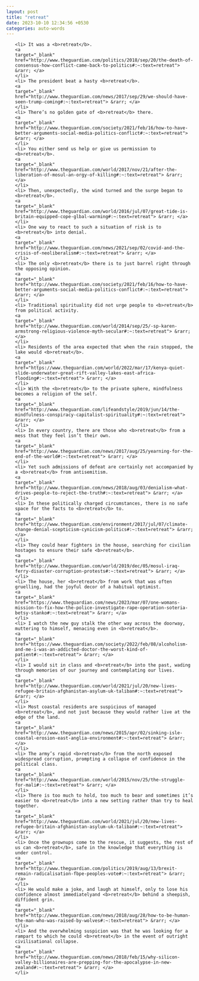 ```yaml
---
layout: post
title: "retreat"
date: 2023-10-10 12:34:56 +0530
categories: auto-words
---
```

<ol>

    <li> It was a <b>retreat</b>.
    <a 
    target="_blank" 
    href="http://www.theguardian.com/politics/2018/sep/20/the-death-of-consensus-how-conflict-came-back-to-politics#:~:text=retreat"> &rarr; </a>
    </li>
    <li> The president beat a hasty <b>retreat</b>.
    <a 
    target="_blank" 
    href="http://www.theguardian.com/news/2017/sep/29/we-should-have-seen-trump-coming#:~:text=retreat"> &rarr; </a>
    </li>
    <li> There’s no golden gate of <b>retreat</b> there.
    <a 
    target="_blank" 
    href="http://www.theguardian.com/society/2021/feb/16/how-to-have-better-arguments-social-media-politics-conflict#:~:text=retreat"> &rarr; </a>
    </li>
    <li> You either send us help or give us permission to <b>retreat</b>.
    <a 
    target="_blank" 
    href="http://www.theguardian.com/world/2017/nov/21/after-the-liberation-of-mosul-an-orgy-of-killing#:~:text=retreat"> &rarr; </a>
    </li>
    <li> Then, unexpectedly, the wind turned and the surge began to <b>retreat</b>.
    <a 
    target="_blank" 
    href="http://www.theguardian.com/world/2016/jul/07/great-tide-is-britain-equipped-cope-glbal-warming#:~:text=retreat"> &rarr; </a>
    </li>
    <li> One way to react to such a situation of risk is to <b>retreat</b> into denial.
    <a 
    target="_blank" 
    href="http://www.theguardian.com/news/2021/sep/02/covid-and-the-crisis-of-neoliberalism#:~:text=retreat"> &rarr; </a>
    </li>
    <li> The only <b>retreat</b> there is to just barrel right through the opposing opinion.
    <a 
    target="_blank" 
    href="http://www.theguardian.com/society/2021/feb/16/how-to-have-better-arguments-social-media-politics-conflict#:~:text=retreat"> &rarr; </a>
    </li>
    <li> Traditional spirituality did not urge people to <b>retreat</b> from political activity.
    <a 
    target="_blank" 
    href="http://www.theguardian.com/world/2014/sep/25/-sp-karen-armstrong-religious-violence-myth-secular#:~:text=retreat"> &rarr; </a>
    </li>
    <li> Residents of the area expected that when the rain stopped, the lake would <b>retreat</b>.
    <a 
    target="_blank" 
    href="https://www.theguardian.com/world/2022/mar/17/kenya-quiet-slide-underwater-great-rift-valley-lakes-east-africa-flooding#:~:text=retreat"> &rarr; </a>
    </li>
    <li> With the <b>retreat</b> to the private sphere, mindfulness becomes a religion of the self.
    <a 
    target="_blank" 
    href="http://www.theguardian.com/lifeandstyle/2019/jun/14/the-mindfulness-conspiracy-capitalist-spirituality#:~:text=retreat"> &rarr; </a>
    </li>
    <li> In every country, there are those who <b>retreat</b> from a mess that they feel isn’t their own.
    <a 
    target="_blank" 
    href="http://www.theguardian.com/news/2017/aug/25/yearning-for-the-end-of-the-world#:~:text=retreat"> &rarr; </a>
    </li>
    <li> Yet such admissions of defeat are certainly not accompanied by a <b>retreat</b> from antisemitism.
    <a 
    target="_blank" 
    href="http://www.theguardian.com/news/2018/aug/03/denialism-what-drives-people-to-reject-the-truth#:~:text=retreat"> &rarr; </a>
    </li>
    <li> In these politically charged circumstances, there is no safe space for the facts to <b>retreat</b> to.
    <a 
    target="_blank" 
    href="http://www.theguardian.com/environment/2017/jul/07/climate-change-denial-scepticism-cynicism-politics#:~:text=retreat"> &rarr; </a>
    </li>
    <li> They could hear fighters in the house, searching for civilian hostages to ensure their safe <b>retreat</b>.
    <a 
    target="_blank" 
    href="http://www.theguardian.com/world/2019/dec/05/mosul-iraq-ferry-disaster-corruption-protests#:~:text=retreat"> &rarr; </a>
    </li>
    <li> The house, her <b>retreat</b> from work that was often gruelling, had the joyful decor of a habitual optimist.
    <a 
    target="_blank" 
    href="https://www.theguardian.com/news/2023/mar/07/one-womans-mission-to-fix-how-the-police-investigate-rape-operation-soteria-betsy-stanko#:~:text=retreat"> &rarr; </a>
    </li>
    <li> I watch the new guy stalk the other way across the doorway, muttering to himself, menacing even in <b>retreat</b>.
    <a 
    target="_blank" 
    href="https://www.theguardian.com/society/2022/feb/08/alcoholism-and-me-i-was-an-addicted-doctor-the-worst-kind-of-patient#:~:text=retreat"> &rarr; </a>
    </li>
    <li> I would sit in class and <b>retreat</b> into the past, wading through memories of our journey and contemplating our lives.
    <a 
    target="_blank" 
    href="http://www.theguardian.com/world/2021/jul/20/new-lives-refugee-britain-afghanistan-asylum-uk-taliban#:~:text=retreat"> &rarr; </a>
    </li>
    <li> Most coastal residents are suspicious of managed <b>retreat</b>, and not just because they would rather live at the edge of the land.
    <a 
    target="_blank" 
    href="http://www.theguardian.com/news/2015/apr/02/sinking-isle-coastal-erosion-east-anglia-environment#:~:text=retreat"> &rarr; </a>
    </li>
    <li> The army’s rapid <b>retreat</b> from the north exposed widespread corruption, prompting a collapse of confidence in the political class.
    <a 
    target="_blank" 
    href="http://www.theguardian.com/world/2015/nov/25/the-struggle-for-mali#:~:text=retreat"> &rarr; </a>
    </li>
    <li> There is too much to hold, too much to bear and sometimes it’s easier to <b>retreat</b> into a new setting rather than try to heal together.
    <a 
    target="_blank" 
    href="http://www.theguardian.com/world/2021/jul/20/new-lives-refugee-britain-afghanistan-asylum-uk-taliban#:~:text=retreat"> &rarr; </a>
    </li>
    <li> Once the grownups come to the rescue, it suggests, the rest of us can <b>retreat</b>, safe in the knowledge that everything is under control.
    <a 
    target="_blank" 
    href="http://www.theguardian.com/politics/2019/aug/13/brexit-remain-radicalisation-fbpe-peoples-vote#:~:text=retreat"> &rarr; </a>
    </li>
    <li> He would make a joke, and laugh at himself, only to lose his confidence almost immediatelyand <b>retreat</b> behind a sheepish, diffident grin.
    <a 
    target="_blank" 
    href="http://www.theguardian.com/news/2018/aug/28/how-to-be-human-the-man-who-was-raised-by-wolves#:~:text=retreat"> &rarr; </a>
    </li>
    <li> And the overwhelming suspicion was that he was looking for a rampart to which he could <b>retreat</b> in the event of outright civilisational collapse.
    <a 
    target="_blank" 
    href="http://www.theguardian.com/news/2018/feb/15/why-silicon-valley-billionaires-are-prepping-for-the-apocalypse-in-new-zealand#:~:text=retreat"> &rarr; </a>
    </li>